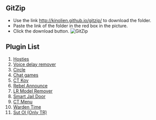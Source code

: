 ## GitZip
- Use the link http://kinolien.github.io/gitzip/ to download the folder.
- Paste the link of the folder in the red box in the picture.
- Click the download button.
![GitZip](https://i.imgur.com/N5mSxKd.png)

## Plugin List
1. [Hosties](https://github.com/SourcePawnX/CSGO-Jailbreak/tree/main/Plugin-Files/Hosties)
2. [Voice delay remover](https://github.com/SourcePawnX/CSGO-Jailbreak/tree/main/Plugin-Files/Voice-delay-remover)
3. [Circle](https://github.com/SourcePawnX/CSGO-Jailbreak/tree/main/Plugin-Files/Circle)
4. [Chat games](https://github.com/SourcePawnX/CSGO-Jailbreak/tree/main/Plugin-Files/Chat-games)
5. [CT Kov](https://github.com/SourcePawnX/CSGO-Jailbreak/tree/main/Plugin-Files/CT-kov)
6. [Rebel Announce](https://github.com/SourcePawnX/CSGO-Jailbreak/tree/main/Plugin-Files/Rebel-announce)
7. [LR Model Remover](https://github.com/SourcePawnX/CSGO-Jailbreak/tree/main/Plugin-Files/Lr-model-remover)
8. [Smart Jail Door](https://github.com/SourcePawnX/CSGO-Jailbreak/tree/main/Plugin-Files/Smart-jail-door)
9. [CT Menu](https://github.com/SourcePawnX/CSGO-Jailbreak/tree/main/Plugin-Files/CT-Menu)
10. [Warden Time](https://github.com/SourcePawnX/CSGO-Jailbreak/tree/main/Plugin-Files/Warden-Time)
11. [Sut Ol (Only TR)](https://github.com/SourcePawnX/CSGO-Jailbreak/tree/main/Plugin-Files/Sut-Ol)